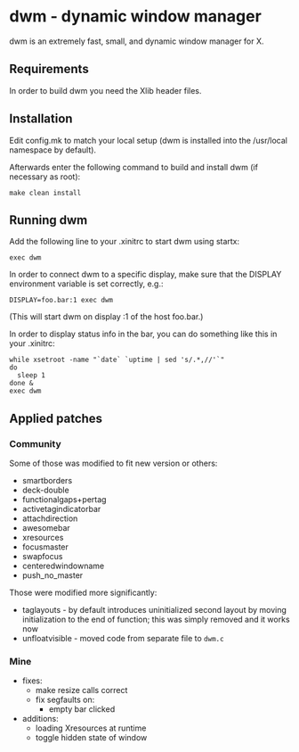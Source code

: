 # dwm - dynamic window manager

dwm is an extremely fast, small, and dynamic window manager for X.

## Requirements

In order to build dwm you need the Xlib header files.

## Installation

Edit config.mk to match your local setup (dwm is installed into
the /usr/local namespace by default).

Afterwards enter the following command to build and install dwm (if
necessary as root):

```
make clean install
```

## Running dwm

Add the following line to your .xinitrc to start dwm using startx:

```
exec dwm
```

In order to connect dwm to a specific display, make sure that
the DISPLAY environment variable is set correctly, e.g.:

```
DISPLAY=foo.bar:1 exec dwm
```

(This will start dwm on display :1 of the host foo.bar.)

In order to display status info in the bar, you can do something
like this in your .xinitrc:

```
while xsetroot -name "`date` `uptime | sed 's/.*,//'`"
do
  sleep 1
done &
exec dwm
```

## Applied patches

### Community

Some of those was modified to fit new version or others:

- smartborders
- deck-double
- functionalgaps+pertag
- activetagindicatorbar
- attachdirection
- awesomebar
- xresources
- focusmaster
- swapfocus
- centeredwindowname
- push_no_master

Those were modified more significantly:
- taglayouts - by default introduces uninitialized second layout by 
  moving initialization to the end of function; this was simply removed 
  and it works now
- unfloatvisible - moved code from separate file to `dwm.c`

### Mine

- fixes:
  * make resize calls correct
  * fix segfaults on:
    + empty bar clicked
- additions:
  * loading Xresources at runtime
  * toggle hidden state of window
